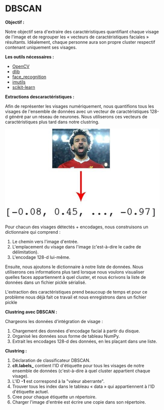 # **DBSCAN**

**Objectif :**

Notre objectif sera d&#39;extraire des caractéristiques quantifiant chaque visage de l&#39;image et de regrouper les « vecteurs de caractéristiques faciales » résultants. Idéalement, chaque personne aura son propre cluster respectif contenant uniquement ses visages.

**Les outils nécessaires :**

- [OpenCV](https://pyimagesearch.com/opencv-tutorials-resources-guides/)
- [dlib](http://dlib.net/)
- [face\_recognition](https://github.com/ageitgey/face_recognition)
- [imutils](https://github.com/jrosebr1/imutils)
- [scikit-learn](http://scikit-learn.org/)

**Extractions descaractéristiques :**

Afin de représenter les visages numériquement, nous quantifions tous les visages de l&#39;ensemble de données avec un vecteur de caractéristiques 128-d généré par un réseau de neurones. Nous utiliserons ces vecteurs de caractéristiques plus tard dans notre clustring.

![128-d.jpg](128-d.jpg)

Pour chacun des visages détectés + encodages, nous construisons un dictionnaire qui comprend :

1. Le chemin vers l&#39;image d&#39;entrée.
2. L&#39;emplacement du visage dans l&#39;image (c&#39;est-à-dire le cadre de délimitation).
3. L&#39;encodage 128-d lui-même.

Ensuite, nous ajoutons le dictionnaire à notre liste de données. Nous utiliserons ces informations plus tard lorsque nous voulons visualiser quelles faces appartiennent à quel cluster, et nous écrivons la liste de données dans un fichier pickle sérialisé.

L&#39;extraction des caractéristiques prend beaucoup de temps et pour ce problème nous déjà fait ce travail et nous enregistrons dans un fichier pickle

**Clustring avec DBSCAN :**

Chargeons les données d&#39;intégration de visage :

1. Chargement des données d&#39;encodage facial à partir du disque.
2. Organisé les données sous forme de tableau NumPy.
3. Extrait les encodages 128-d des données, en les plaçant dans une liste.

**Clustring :**

1. Déclaration de classificateur DBSCAN.
2. **clt.labels\_** contient l&#39;ID d&#39;étiquette pour tous les visages de notre ensemble de données (c&#39;est-à-dire à quel cluster appartient chaque visage).
3. L&#39;ID **-1** est correspond à la &quot;valeur aberrante&quot;.
4. Trouver tous les index dans le tableau « data » qui appartiennent à l&#39;ID d&#39;étiquette actuel.
5. Cree pour chaque étiquette un répertoire.
6. Charger l&#39;image d&#39;entrée est écrire une copie dans son répertoire.
